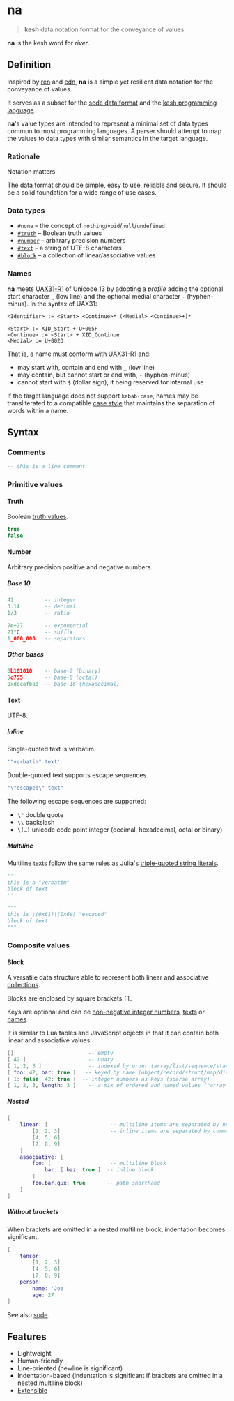 # na

<!--
<p>&nbsp;</p>
<p align="center" width="100%"><img height="381px" alt="A Kesh map of the watershed of Sinshan Creek" src="https://i.imgur.com/JsIGehK.png"></p>
<p>&nbsp;</p>
-->

> **kesh** data notation format for the conveyance of values

**na** is the kesh word for _river_.

## Definition

Inspired by [ren](https://pointillistic.com/ren/) and [edn](https://github.com/edn-format/edn/), **na** is a simple yet resilient data notation for the conveyance of values.

It serves as a subset for the [sode data format](https://github.com/kesh-lang/sode) and the [kesh programming language](https://github.com/kesh-lang/kesh).

**na**'s value types are intended to represent a minimal set of data types common to most programming languages. A parser should attempt to map the values to data types with similar semantics in the target language.

### Rationale

Notation matters.

The data format should be simple, easy to use, reliable and secure. It should be a solid foundation for a wide range of use cases.

### Data types

- `#none` – the concept of `nothing`/`void`/`null`/`undefined`
- [`#truth`](#truth) – Boolean truth values
- [`#number`](#number) – arbitrary precision numbers
- [`#text`](#text) – a string of UTF-8 characters
- [`#block`](#block) – a collection of linear/associative values

### Names

**na** meets [UAX31-R1](https://unicode.org/reports/tr31/#R1) of Unicode 13 by adopting a _profile_ adding the optional start character `_` (low line) and the optional medial character `-` (hyphen-minus). In the syntax of UAX31:

    <Identifier> := <Start> <Continue>* (<Medial> <Continue>+)*

    <Start> := XID_Start + U+005F
    <Continue> := <Start> + XID_Continue
    <Medial> := U+002D

That is, a name must conform with UAX31-R1 and:
- may start with, contain and end with `_` (low line)
- may contain, but cannot start or end with, `-` (hyphen-minus)
- cannot start with `$` (dollar sign), it being reserved for internal use

If the target language does not support `kebab-case`, names may be transliterated to a compatible [case style](https://en.wikipedia.org/wiki/Naming_convention_(programming)#Multiple-word_identifiers) that maintains the separation of words within a name.

## Syntax

### Comments

```lua
-- this is a line comment
```

### Primitive values

#### Truth

Boolean [truth values](https://en.wikipedia.org/wiki/Truth_value).

```lua
true
false
```

#### Number

Arbitrary precision positive and negative numbers.

##### Base 10

```lua
42          -- integer
3.14        -- decimal
1/3         -- ratio
```

```lua
7e+27       -- exponential
27°C        -- suffix
1_000_000   -- separators
```

##### Other bases

```lua
0b101010    -- base-2 (binary)
0o755       -- base-8 (octal)
0xdecafbad  -- base-16 (hexadecimal)
```

#### Text

UTF-8.

##### Inline

Single-quoted text is verbatim.

```lua
'"verbatim" text'
```

Double-quoted text supports escape sequences.

```lua
"\"escaped\" text"
```

The following escape sequences are supported:

- `\"` double quote
- `\\` backslash
- `\(…)` unicode code point integer (decimal, hexadecimal, octal or binary)

##### Multiline

Multiline texts follow the same rules as Julia's [triple-quoted string literals](https://docs.julialang.org/en/v1/manual/strings/#Triple-Quoted-String-Literals).

```py
'''
this is a "verbatim"
block of text
'''
```

```py
"""
this is \(0x61)\(0x6e) "escaped"
block of text
"""
```

### Composite values

#### Block

A versatile data structure able to represent both linear and associative [collections](https://en.wikipedia.org/wiki/Collection_(abstract_data_type)).

Blocks are enclosed by square brackets `[]`.

Keys are optional and can be [non-negative integer numbers](#number), [texts](#text) or [names](#names).

It is similar to Lua tables and JavaScript objects in that it can contain both linear and associative values.

```lua
[]                        -- empty
[ 42 ]                    -- unary
[ 1, 2, 3 ]               -- indexed by order (array/list/sequence/stack/queue)
[ foo: 42, bar: true ]   -- keyed by name (object/record/struct/map/dict/hash)
[ 1: false, 42: true ]  -- integer numbers as keys (sparse array)
[ 1, 2, 3, length: 3 ]    -- a mix of ordered and named values ("array-like object")
```

##### Nested

```lua
[
    linear: [                    -- multiline items are separated by newline
        [1, 2, 3]                -- inline items are separated by comma
        [4, 5, 6]
        [7, 8, 9]
    ]
    associative: [
        foo: [                   -- multiline block
            bar: [ baz: true ]  -- inline block
        ]
        foo.bar.qux: true       -- path shorthand
    ]
]
```

##### Without brackets

When brackets are omitted in a nested multiline block, indentation becomes significant.

```lua
[
    tensor:
        [1, 2, 3]
        [4, 5, 6]
        [7, 8, 9]
    person:
        name: 'Joe'
        age: 27
]
```

See also [sode](https://github.com/kesh-lang/sode).

## Features

- Lightweight
- Human-friendly
- Line-oriented (newline is significant)
- Indentation-based (indentation is significant if brackets are omitted in a nested multiline block)
- [Extensible](extensions.md)

<!--
<sub>Illustration is [CC BY-NC-ND](https://creativecommons.org/licenses/by-nc-nd/4.0/) Ursula K. Le Guin Literary Trust. From [Ursula Le Guin](https://www.ursulakleguin.com/)'s novel about the Kesh, [Always Coming Home](https://www.ursulakleguin.com/always-coming-home-book).</sub>
-->
